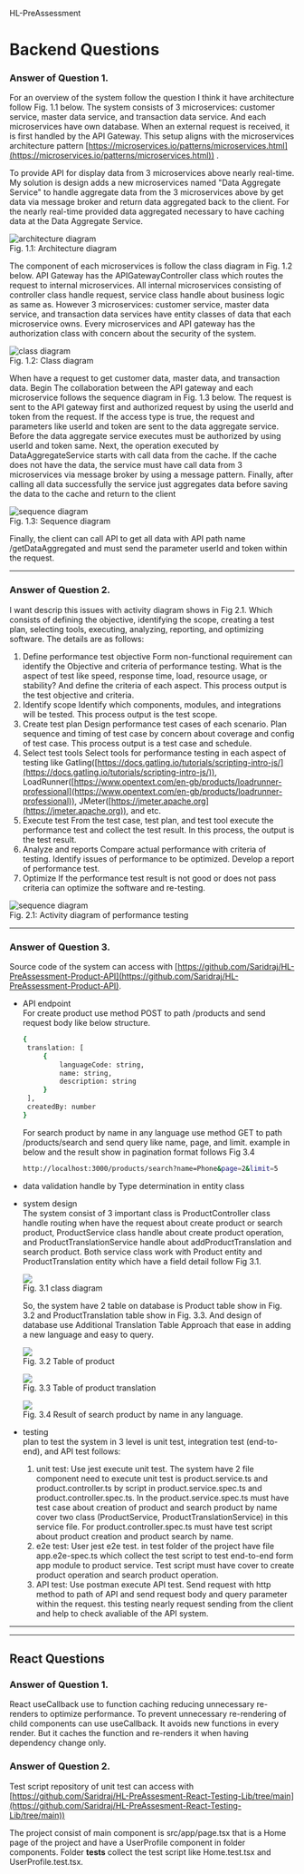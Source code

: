  HL-PreAssessment

# Backend Questions

### Answer of Question 1.


For an overview of the system follow the question I think it have architecture follow Fig. 1.1 below. The system consists of 3 microservices: customer service, master data service, and transaction data service. And each microservices have own database. When an external request is received, it is first handled by the API Gateway. This setup aligns with the microservices architecture pattern [https://microservices.io/patterns/microservices.html](https://microservices.io/patterns/microservices.html)) .

To provide API for display data from 3 microservices above nearly real-time. My solution is design adds a new microservices named "Data Aggregate Service" to handle aggregate data from the 3 microservices above by get data via message broker and return data aggregated back to the client. For the nearly real-time provided data aggregated necessary to have caching data at the Data Aggregate Service.

![architecture diagram](https://res.cloudinary.com/dmdxfjunb/image/upload/v1720244389/HLAB-Architecture_Diagram_oopsbw.jpg) \
Fig. 1.1: Architecture diagram 

The component of each microservices is follow the class diagram in Fig. 1.2 below. API Gateway has the APIGatewayController class which routes the request to internal microservices. All internal microservices consisting of controller class handle request, service class handle about business logic as same as. However 3 microservices: customer service, master data service, and transaction data services have entity classes of data that each microservice owns. Every microservices and API gateway has the authorization class with concern about the security of the system.

![class diagram](https://res.cloudinary.com/dmdxfjunb/image/upload/v1720244482/HLAB-Class_Diagram_nkw46w.jpg) \
Fig. 1.2: Class diagram 

When have a request to get customer data, master data, and transaction data. Begin The collaboration between the API gateway and each microservice follows the sequence diagram in Fig. 1.3 below. The request is sent to the API gateway first and authorized request by using the userId and token from the request. If the access type is true, the request and parameters like userId and token are sent to the data aggregate service. Before the data aggregate service executes must be authorized by using userId and token same. Next, the operation executed by DataAggregateService starts with call data from the cache. If the cache does not have the data, the service must have call data from  3 microservices via message broker by using a message pattern. Finally, after calling all data successfully the service just aggregates data before saving the data to the cache and return to the client

![sequence diagram](https://res.cloudinary.com/dmdxfjunb/image/upload/v1720244488/Untitled_19_sylyvk.png) \
Fig. 1.3: Sequence diagram 

Finally, the client can call API to get all data with API path name /getDataAggregated and must send the parameter userId and token within the request.


------------------------------------------------

### Answer of Question 2.
I want descrip this issues with activity diagram shows in Fig 2.1. Which consists of defining the objective, identifying the scope, creating a test plan, selecting tools, executing, analyzing, reporting, and optimizing software. The details are as follows:
1. Define performance test objective 
Form non-functional requirement can identify the Objective and criteria of performance testing. What is the aspect of test like speed, response time, load, resource usage, or stability? And define the criteria of each aspect. This process output is the test objective and criteria.
2. Identify scope
Identify which components, modules, and integrations will be tested. This process output is the test scope.
3. Create test plan
Design performance test cases of each scenario. Plan sequence and timing of test case by concern about coverage and config of test case. This process output is a test case and schedule.
4. Select test tools
Select tools for performance testing in each aspect of testing like Gatling([https://docs.gatling.io/tutorials/scripting-intro-js/](https://docs.gatling.io/tutorials/scripting-intro-js/)), LoadRunner([https://www.opentext.com/en-gb/products/loadrunner-professional](https://www.opentext.com/en-gb/products/loadrunner-professional)), JMeter([https://jmeter.apache.org](https://jmeter.apache.org)), and etc.
5. Execute test
From the test case, test plan, and test tool execute the performance test and collect the test result. In this process, the output is the test result.
6. Analyze and reports
Compare actual performance with criteria of testing. Identify issues of performance to be optimized. Develop a report of performance test.
7. Optimize 
If the performance test result is not good or does not pass criteria can optimize the software and re-testing.

![sequence diagram](https://res.cloudinary.com/dmdxfjunb/image/upload/v1720288294/HLAB-performance_test_wcog4q.jpg) \
Fig. 2.1: Activity diagram of performance testing

----------------------------------------

### Answer of Question 3.
Source code of the system can access with [https://github.com/Saridraj/HL-PreAssessment-Product-API](https://github.com/Saridraj/HL-PreAssessment-Product-API). 
- API endpoint \
  For create product use method POST to path /products and send request body like below structure.

   ```bash
  {
    translation: [
        {
            languageCode: string,
            name: string,
            description: string
        }
    ],
    createdBy: number
  }
  ```

   For search product by name in any language use method GET to path /products/search and send query like name, page, and limit. example in below and the result show in pagination format follows Fig 3.4

   ```bash
   http://localhost:3000/products/search?name=Phone&page=2&limit=5
  ```

- data validation handle by Type determination in entity class

- system design \
  The system consist of 3 important class is ProductController class handle routing when have the request about create product or search product, ProductService class handle about create product operation, and ProductTranslationService handle about addProductTranslation and search product. Both service class work with Product entity and ProductTranslation entity which have a field detail follow Fig 3.1. 

  ![](https://res.cloudinary.com/dmdxfjunb/image/upload/v1720383229/HLAB-Page-4_vahzgk.jpg) \
  Fig. 3.1 class diagram


  So, the system have 2 table on database is Product table show in Fig. 3.2 and ProductTranslation table show in Fig. 3.3. And design of database use Additional Translation Table Approach that ease in adding a new language and easy to query.

    ![](https://res.cloudinary.com/dmdxfjunb/image/upload/v1740072890/Screenshot_2568-02-21_at_00.30.23_kvwc8t.png) \
   Fig. 3.2 Table of product

    ![](https://res.cloudinary.com/dmdxfjunb/image/upload/v1740072904/Screenshot_2568-02-21_at_00.30.14_uzksjx.png) \
   Fig. 3.3 Table of product translation


   ![](https://res.cloudinary.com/dmdxfjunb/image/upload/v1740072916/Screenshot_2568-02-21_at_00.28.19_v3pcfs.png) \
   Fig. 3.4 Result of search product by name in any language.



- testing \
  plan to test the system in 3 level is unit test, integration test (end-to-end), and API test follows:
    1. unit test: Use jest execute unit test. The system have 2 file component need to execute unit test is product.service.ts and product.controller.ts by script in product.service.spec.ts and product.controller.spec.ts. In the product.service.spec.ts must have test case about creation of product and search product by name cover two class (ProductService, ProductTranslationService) in this service file. For product.controller.spec.ts must have test script about product creation and product search by name.
    2. e2e test: User jest e2e test. in test folder of the project have file app.e2e-spec.ts which collect the test script to test end-to-end form app module to product service. Test script must have cover to create product operation and search product operation.
    3. API test: Use postman execute API test. Send request with http method to path of API and send request body and query parameter within the request. this testing nearly request sending from the client and help to check avaliable of the API system.



----------------------
---------------------
## React Questions
### Answer of Question 1.
React useCallback use to function caching reducing unnecessary re-renders to optimize performance. To prevent unnecessary re-rendering of child components can use useCallback. It avoids new functions in every render. But it caches the function and re-renders it when having dependency change only.

### Answer of Question 2.
Test script repository of unit test can access with 
[https://github.com/Saridraj/HL-PreAssesment-React-Testing-Lib/tree/main](https://github.com/Saridraj/HL-PreAssesment-React-Testing-Lib/tree/main)) 

The project consist of main component is src/app/page.tsx that is a Home page of the project and have a UserProfile component in folder components. Folder __tests__ collect the test script like Home.test.tsx and UserProfile.test.tsx.



